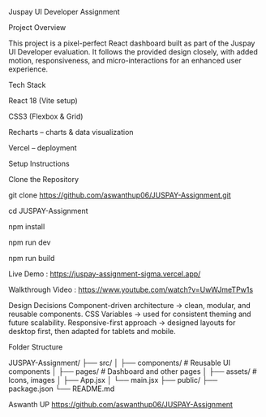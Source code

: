 Juspay UI Developer Assignment

Project Overview

This project is a pixel-perfect React dashboard built as part of the Juspay UI Developer evaluation. It follows the provided design closely, with added motion, responsiveness, and micro-interactions for an enhanced user experience.


Tech Stack

React 18 (Vite setup)

CSS3 (Flexbox & Grid)

Recharts – charts & data visualization

Vercel – deployment


Setup Instructions

Clone the Repository

git clone https://github.com/aswanthup06/JUSPAY-Assignment.git

cd JUSPAY-Assignment

npm install

npm run dev

npm run build


Live Demo : https://juspay-assignment-sigma.vercel.app/

Walkthrough Video : https://www.youtube.com/watch?v=UwWJmeTPw1s

Design Decisions
Component-driven architecture → clean, modular, and reusable components.
CSS Variables → used for consistent theming and future scalability.
Responsive-first approach → designed layouts for desktop first, then adapted for tablets and mobile.

Folder Structure

JUSPAY-Assignment/
 ├── src/
 │   ├── components/   # Reusable UI components
 │   ├── pages/        # Dashboard and other pages
 │   ├── assets/       # Icons, images
 │   ├── App.jsx
 │   └── main.jsx
 ├── public/
 ├── package.json
 └── README.md


 Aswanth UP
 https://github.com/aswanthup06/JUSPAY-Assignment
